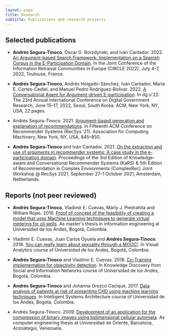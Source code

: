 ```yaml
---
layout: page
title: Research
subtitle: Publications and research projects
---
```


## Selected publications

- <b>Andrés Segura-Tinoco</b>, Óscar G. Borzdynski, and Iván Cantador. 2022. <a href="https://github.com/argrecsys/arg-miner/blob/main/papers/dgo22/dgo22-paper.pdf" target="_blank">An Argument-based Search Framework: Implementation on a Spanish Corpus in the E-Participation Domain</a>. In the Joint Conference of the Information Retrieval Communities in Europe (CIRCLE 2022), July 4-7, 2022, Toulouse, France.

- <b>Andrés Segura-Tinoco</b>, Andrés Holgado-Sánchez, Iván Cantador, María E. Cortés-Cediel, and Manuel Pedro Rodríguez-Bolívar. 2022. <a href="https://github.com/argrecsys/arg-miner/blob/main/papers/dgo22/dgo22-paper.pdf" target="_blank">A Conversational Agent for Argument-driven E-participation</a>. In dg.o'22: The 23rd Annual International Conference on Digital Government Research, June 15–17, 2022, Seoul, South Korea. ACM, New York, NY, USA, 22 pages.

- Andrés Segura-Tinoco. 2021. <a href="https://dl.acm.org/doi/10.1145/3460231.3473894" target="_blank">Argument-based generation and explanation of recommendations</a>. In Fifteenth ACM Conference on Recommender Systems (RecSys '21). Association for Computing Machinery, New York, NY, USA, 845–850.

- <b>Andrés Segura-Tinoco</b> and Iván Cantador. 2021. <a href="http://ceur-ws.org/Vol-2960/paper3.pdf" target="_blank">On the extraction and use of arguments in recommender
systems: A case study in the e-participation domain</a>. Proceedings of the 3rd Edition of Knowledge-aware and Conversational Recommender Systems (KaRS) & 5th Edition of Recommendation in Complex Environments (ComplexRec) Joint Workshop @ RecSys 2021, September 27–1 October 2021, Amsterdam, Netherlands.

## Reports (not peer reviewed)

- <b>Andrés Segura-Tinoco</b>, Vladimir E. Cuevas, Marly J. Piedrahita and William Rojas. 2019. <a href="#">Proof of concept of the feasibility of creating a model that uses Machine Learning techniques to generate virtual metering for oil wells</a>. As master's thesis in information engineering at Universidad de los Andes, Bogotá, Colombia.

- Vladimir E. Cuevas, Juan Carlos Oyuela and <b>Andrés Segura-Tinoco</b>. 2018. <a href="https://github.com/ansegura7/VA-Proyecto-Final-MOOC/blob/master/paper/Proyecto_Final_VA_EN.pdf" target="_blank">You can really learn about sexuality through a MOOC!</a>. In Visual Analytics course of Universidad de los Andes, Bogotá, Colombia.

- <b>Andrés Segura-Tinoco</b> and Vladimir E. Cuevas. 2018. <a href="https://github.com/ansegura7/ML_ObjectivityDetection/blob/master/paper/Co-Training_Implementation_for_Objectivity_Detection.pdf" target="_blank">Co-Training implementation for objectivity detection</a>. In Knowledge Discovery from Social and Information Networks course of Universidad de los Andes, Bogotá, Colombia.

- <b>Andrés Segura-Tinoco</b> and Johanna Orozco Cacique. 2017. <a href="https://github.com/ansegura7/ML_CHD_Prediction/blob/master/paper/CHD_Prediction_using_ML_techniques.pdf" target="_blank">Data analysis of patients at risk of presenting CHD using machine learning techniques</a>. In Intelligent Systems Architecture course of Universidad de los Andes, Bogotá, Colombia.

- Andrés Segura-Tinoco. 2009. <a href="#">Development of an application for the compression of binary images using bidimensional cellular automata</a>. As computer engineering thesis at Universidad de Oriente, Barcelona, Anzoátegui, Venezuela.
